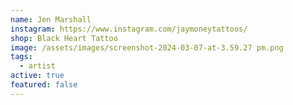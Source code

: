 ```yaml
---
name: Jen Marshall
instagram: https://www.instagram.com/jaymoneytattoos/
shop: Black Heart Tattoo
image: /assets/images/screenshot-2024-03-07-at-3.59.27 pm.png
tags:
  - artist
active: true
featured: false
---
```

